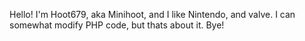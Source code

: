 Hello!
I'm Hoot679, aka Minihoot, and I like Nintendo, and valve.
I can somewhat modify PHP code, but thats about it.
Bye!
